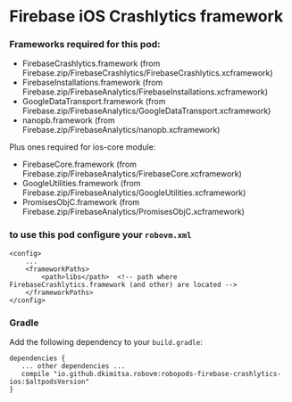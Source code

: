 # Firebase iOS Crashlytics framework

### Frameworks required for this pod: 
* FirebaseCrashlytics.framework (from Firebase.zip/FirebaseCrashlytics/FirebaseCrashlytics.xcframework)
* FirebaseInstallations.framework (from Firebase.zip/FirebaseAnalytics/FirebaseInstallations.xcframework)
* GoogleDataTransport.framework (from Firebase.zip/FirebaseAnalytics/GoogleDataTransport.xcframework)
* nanopb.framework (from Firebase.zip/FirebaseAnalytics/nanopb.xcframework)

Plus ones required for ios-core module:
* FirebaseCore.framework (from Firebase.zip/FirebaseAnalytics/FirebaseCore.xcframework)
* GoogleUtilities.framework (from Firebase.zip/FirebaseAnalytics/GoogleUtilities.xcframework)
* PromisesObjC.framework (from Firebase.zip/FirebaseAnalytics/PromisesObjC.xcframework)

### to use this pod configure your `robovm.xml`

```
<config>
    ...
    <frameworkPaths>
        <path>libs</path>  <!-- path where FirebaseCrashlytics.framework (and other) are located -->
    </frameworkPaths>
</config>
```

### Gradle

Add the following dependency to your `build.gradle`:

```
dependencies {
   ... other dependencies ...
   compile "io.github.dkimitsa.robovm:robopods-firebase-crashlytics-ios:$altpodsVersion"
}
```
